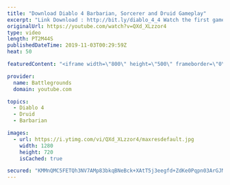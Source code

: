 ```yaml
---
title: "Download Diablo 4 Barbarian, Sorcerer and Druid Gameplay"
excerpt: "Link Download : http://bit.ly/diablo_4_4 Watch the first gameplay reveal of Diablo 4's three confirmed classes: The Barbarian, the Sorcerer, and the Druid. Diablo ..."
originalUrl: https://youtube.com/watch?v=QXd_XLzzor4
type: video
length: PT2M44S
publishedDateTime: 2019-11-03T00:29:59Z
heat: 50

featuredContent: "<iframe width=\"800\" height=\"500\" frameborder=\"0\" src=\"https://www.youtube.com/embed/QXd_XLzzor4\" allow=\"accelerometer; autoplay; encrypted-media; gyroscope; picture-in-picture\" allowfullscreen></iframe>"

provider:
  name: Battlegrounds
  domain: youtube.com

topics:
  - Diablo 4
  - Druid
  - Barbarian

images:
  - url: https://i.ytimg.com/vi/QXd_XLzzor4/maxresdefault.jpg
    width: 1280
    height: 720
    isCached: true

secured: "KMMnQMC5FETQh3NV7AMp83bkqBNeBck+XAtT5j3eegfd+ZdKe0Pqpn03ArGJMTcO05qGFWMw+brVk94hRNKfym0yS0zKs0/ScEsXlwSLgULjI8R4565Mi5PnxYlmzcujwdUz/BDtLR8S1xxNNbdR964IyZUKI3vQKzvJzMMcsXAG4rTdssB4Ntb/Fruw5TOh07o7F3ccfCokxZZKhS3wgW3fyo1UIny2XiU3HrEOZvSTZtcH7b7iZbVTHwfsOboYiuOD72HDnH/XNr2eclPfDgE2YPrh6FlbiZQjm84o5tApiCz323Eapi9np6fLmnWyAWgaLbJLv4ti9OT/hTAFRM80dsuq74s9/TMgcLwrxRrk/N3nAAHPcUmrTOeucjpfbtYBfG/JhnGnJ1GXrqoq5hDa/lLdN/hKa2rtuOmemRY=;gaQtn0hCV3jaMSahZC2E0g=="
---
```



